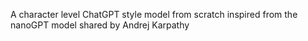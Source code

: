 A character level ChatGPT style model from scratch inspired from the nanoGPT model shared by Andrej Karpathy
